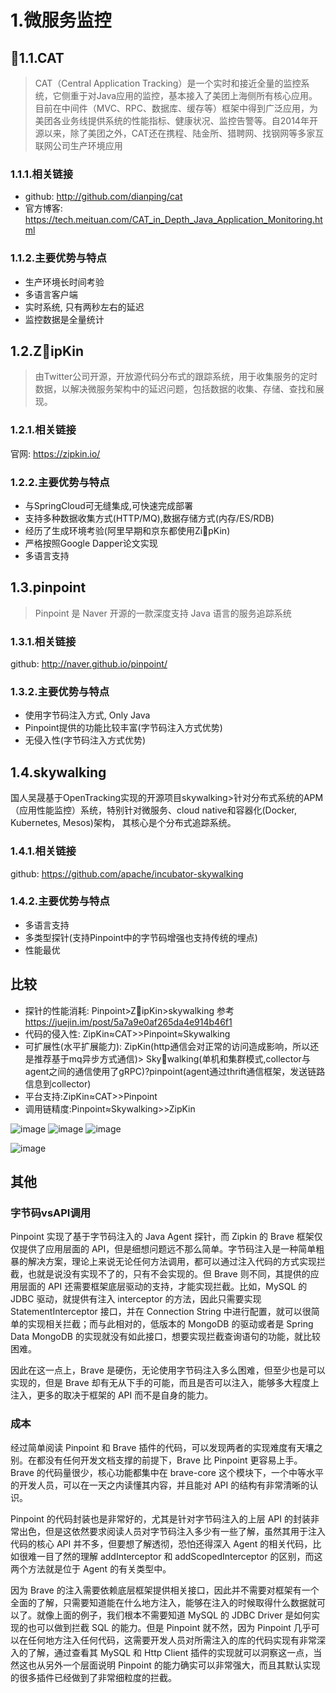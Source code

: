 # 1.微服务监控

## 1.1.CAT

>CAT（Central Application Tracking）是一个实时和接近全量的监控系统，它侧重于对Java应用的监控，基本接入了美团上海侧所有核心应用。目前在中间件（MVC、RPC、数据库、缓存等）框架中得到广泛应用，为美团各业务线提供系统的性能指标、健康状况、监控告警等。自2014年开源以来，除了美团之外，CAT还在携程、陆金所、猎聘网、找钢网等多家互联网公司生产环境应用

### 1.1.1.相关链接

* github: <http://github.com/dianping/cat>
* 官方博客: <https://tech.meituan.com/CAT_in_Depth_Java_Application_Monitoring.html>

### 1.1.2.主要优势与特点

* 生产环境长时间考验
* 多语言客户端
* 实时系统, 只有两秒左右的延迟
* 监控数据是全量统计


## 1.2.ZipKin


>由Twitter公司开源，开放源代码分布式的跟踪系统，用于收集服务的定时数据，以解决微服务架构中的延迟问题，包括数据的收集、存储、查找和展现。

### 1.2.1.相关链接

官网: <https://zipkin.io/>

### 1.2.2.主要优势与特点

* 与SpringCloud可无缝集成,可快速完成部署
* 支持多种数据收集方式(HTTP/MQ),数据存储方式(内存/ES/RDB)
* 经历了生成环境考验(阿里早期和京东都使用ZipKin)
* 严格按照Google Dapper论文实现
* 多语言支持


## 1.3.pinpoint

>Pinpoint 是 Naver 开源的一款深度支持 Java 语言的服务追踪系统

### 1.3.1.相关链接

github: <http://naver.github.io/pinpoint/>

### 1.3.2.主要优势与特点

* 使用字节码注入方式, Only Java
* Pinpoint提供的功能比较丰富(字节码注入方式优势)
* 无侵入性(字节码注入方式优势)

## 1.4.skywalking


国人吴晟基于OpenTracking实现的开源项目skywalking>针对分布式系统的APM（应用性能监控）系统，特别针对微服务、cloud native和容器化(Docker, Kubernetes, Mesos)架构， 其核心是个分布式追踪系统。

### 1.4.1.相关链接

github: <https://github.com/apache/incubator-skywalking>

### 1.4.2.主要优势与特点

* 多语言支持
* 多类型探针(支持Pinpoint中的字节码增强也支持传统的埋点)
* 性能最优

## 比较

* 探针的性能消耗: Pinpoint>ZipKin>skywalking 参考<https://juejin.im/post/5a7a9e0af265da4e914b46f1>
* 代码的侵入性: ZipKin≈CAT>>Pinpoint≈Skywalking
* 可扩展性(水平扩展能力): ZipKin(http通信会对正常的访问造成影响，所以还是推荐基于mq异步方式通信)> Skywalking(单机和集群模式,collector与agent之间的通信使用了gRPC)?pinpoint(agent通过thrift通信框架，发送链路信息到collector)
* 平台支持:ZipKin≈CAT>>Pinpoint
* 调用链精度:Pinpoint≈Skywalking>>ZipKin

![image](http://cloud-computing-notes-img-bed-1252032169.cossh.myqcloud.com/2018-10-21-122429.png)
![image](http://cloud-computing-notes-img-bed-1252032169.cossh.myqcloud.com/2018-10-21-122514.png)
![image](http://cloud-computing-notes-img-bed-1252032169.cossh.myqcloud.com/2018-10-21-125502.png)


![image](http://cloud-computing-notes-img-bed-1252032169.cossh.myqcloud.com/2018-10-21-113934.png)

## 其他

### 字节码vsAPI调用

Pinpoint 实现了基于字节码注入的 Java Agent 探针，而 Zipkin 的 Brave 框架仅仅提供了应用层面的 API，但是细想问题远不那么简单。字节码注入是一种简单粗暴的解决方案，理论上来说无论任何方法调用，都可以通过注入代码的方式实现拦截，也就是说没有实现不了的，只有不会实现的。但 Brave 则不同，其提供的应用层面的 API 还需要框架底层驱动的支持，才能实现拦截。比如，MySQL 的 JDBC 驱动，就提供有注入 interceptor 的方法，因此只需要实现 StatementInterceptor 接口，并在 Connection String 中进行配置，就可以很简单的实现相关拦截；而与此相对的，低版本的 MongoDB 的驱动或者是 Spring Data MongoDB 的实现就没有如此接口，想要实现拦截查询语句的功能，就比较困难。

因此在这一点上，Brave 是硬伤，无论使用字节码注入多么困难，但至少也是可以实现的，但是 Brave 却有无从下手的可能，而且是否可以注入，能够多大程度上注入，更多的取决于框架的 API 而不是自身的能力。



### 成本

经过简单阅读 Pinpoint 和 Brave 插件的代码，可以发现两者的实现难度有天壤之别。在都没有任何开发文档支撑的前提下，Brave 比 Pinpoint 更容易上手。Brave 的代码量很少，核心功能都集中在 brave-core 这个模块下，一个中等水平的开发人员，可以在一天之内读懂其内容，并且能对 API 的结构有非常清晰的认识。

Pinpoint 的代码封装也是非常好的，尤其是针对字节码注入的上层 API 的封装非常出色，但是这依然要求阅读人员对字节码注入多少有一些了解，虽然其用于注入代码的核心 API 并不多，但要想了解透彻，恐怕还得深入 Agent 的相关代码，比如很难一目了然的理解 addInterceptor 和 addScopedInterceptor 的区别，而这两个方法就是位于 Agent 的有关类型中。

因为 Brave 的注入需要依赖底层框架提供相关接口，因此并不需要对框架有一个全面的了解，只需要知道能在什么地方注入，能够在注入的时候取得什么数据就可以了。就像上面的例子，我们根本不需要知道 MySQL 的 JDBC Driver 是如何实现的也可以做到拦截 SQL 的能力。但是 Pinpoint 就不然，因为 Pinpoint 几乎可以在任何地方注入任何代码，这需要开发人员对所需注入的库的代码实现有非常深入的了解，通过查看其 MySQL 和 Http Client 插件的实现就可以洞察这一点，当然这也从另外一个层面说明 Pinpoint 的能力确实可以非常强大，而且其默认实现的很多插件已经做到了非常细粒度的拦截。
